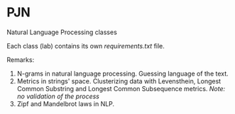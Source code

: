 # PJN
Natural Language Processing classes

Each class (lab) contains its own _requirements.txt_ file.

Remarks:

1. N-grams in natural language processing. Guessing language of the text.
2. Metrics in strings' space.
   Clusterizing data with Levensthein, Longest Common Substring and Longest Common Subsequence metrics.
   _Note: no validation of the process_
3. Zipf and Mandelbrot laws in NLP.
